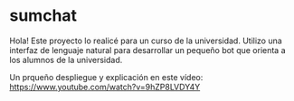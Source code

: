 # sumchat

Hola!
Este proyecto lo realicé para un curso de la universidad. Utilizo una interfaz de lenguaje natural para desarrollar un pequeño bot que orienta a los alumnos de la universidad.

Un prqueño despliegue y explicación en este vídeo: https://www.youtube.com/watch?v=9hZP8LVDY4Y
